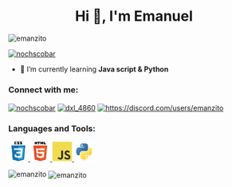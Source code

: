 <h1 align="center">Hi 👋, I'm Emanuel</h1>
<p align="left"> <img src="https://komarev.com/ghpvc/?username=emanzito&label=Profile%20views&color=0e75b6&style=flat" alt="emanzito" /> </p>

<p align="left"> <a href="https://twitter.com/nochscobar" target="blank"><img src="https://img.shields.io/twitter/follow/nochscobar?logo=twitter&style=for-the-badge" alt="nochscobar" /></a> </p>

- 🌱 I’m currently learning **Java script & Python**

<h3 align="left">Connect with me:</h3>
<p align="left">
<a href="https://twitter.com/nochscobar" target="blank"><img align="center" src="https://raw.githubusercontent.com/rahuldkjain/github-profile-readme-generator/master/src/images/icons/Social/twitter.svg" alt="nochscobar" height="30" width="40" /></a>
<a href="https://instagram.com/dxl_4860" target="blank"><img align="center" src="https://raw.githubusercontent.com/rahuldkjain/github-profile-readme-generator/master/src/images/icons/Social/instagram.svg" alt="dxl_4860" height="30" width="40" /></a>
<a href="https://discord.gg/Bm4fmh7Y" target="blank"><img align="center" src="https://raw.githubusercontent.com/rahuldkjain/github-profile-readme-generator/master/src/images/icons/Social/discord.svg" alt="https://discord.com/users/emanzito" height="30" width="40" /></a>
</p>

<h3 align="left">Languages and Tools:</h3>
<p align="left"> <a href="https://www.w3schools.com/css/" target="_blank" rel="noreferrer"> <img src="https://raw.githubusercontent.com/devicons/devicon/master/icons/css3/css3-original-wordmark.svg" alt="css3" width="40" height="40"/> </a> <a href="https://www.w3.org/html/" target="_blank" rel="noreferrer"> <img src="https://raw.githubusercontent.com/devicons/devicon/master/icons/html5/html5-original-wordmark.svg" alt="html5" width="40" height="40"/> </a> <a href="https://developer.mozilla.org/en-US/docs/Web/JavaScript" target="_blank" rel="noreferrer"> <img src="https://raw.githubusercontent.com/devicons/devicon/master/icons/javascript/javascript-original.svg" alt="javascript" width="40" height="40"/> </a> <a href="https://www.python.org" target="_blank" rel="noreferrer"> <img src="https://raw.githubusercontent.com/devicons/devicon/master/icons/python/python-original.svg" alt="python" width="40" height="40"/> </a> </p>

<p><img align="left" src="https://github-readme-stats.vercel.app/api/top-langs?username=emanzito&show_icons=true&locale=en&layout=compact" alt="emanzito" /></p>

<p>&nbsp;<img align="center" src="https://github-readme-stats.vercel.app/api?username=emanzito&show_icons=true&locale=en" alt="emanzito" /></p>

